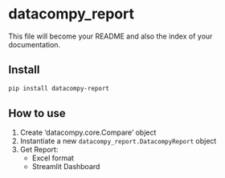 datacompy_report
================

<!-- WARNING: THIS FILE WAS AUTOGENERATED! DO NOT EDIT! -->

This file will become your README and also the index of your
documentation.

## Install

``` sh
pip install datacompy-report
```

## How to use

1.  Create ‘datacompy.core.Compare’ object
2.  Instantiate a new `datacompy_report.DatacompyReport` object
3.  Get Report:
    - Excel format
    - Streamlit Dashboard
